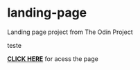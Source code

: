 # landing-page
Landing page project from The Odin Project

<a ref="https://pedrorub1.github.io/landing-page/" target = "_blank">teste</a>

[**CLICK HERE**](https://pedrorub1.github.io/landing-page/) for acess the page

